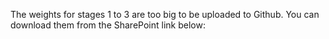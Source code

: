 The weights for stages 1 to 3 are too big to be uploaded to Github. You can download them from the SharePoint link below:
